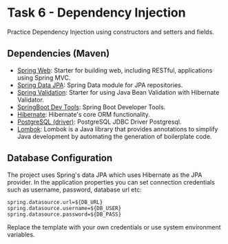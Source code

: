 # Task 6 - Dependency Injection

Practice Dependency Injection using constructors and setters and fields.

## Dependencies (Maven)

- [Spring Web](https://github.com/spring-projects/spring-framework/): Starter for building web, including RESTful, applications using Spring MVC.
- [Spring Data JPA](https://projects.spring.io/spring-data-jpa/): Spring Data module for JPA repositories.
- [Spring Validation](https://spring.io/projects/spring-boot/): Starter for using Java Bean Validation with Hibernate Validator.
- [SpringBoot Dev Tools](https://spring.io/projects/spring-boot/): Spring Boot Developer Tools.
- [Hibernate](https://hibernate.org/orm/): Hibernate's core ORM functionality.
- [PostgreSQL (driver)](https://jdbc.postgresql.org/): PostgreSQL JDBC Driver Postgresql.
- [Lombok](https://projectlombok.org/): Lombok is a Java library that provides annotations to simplify Java development by automating the generation of boilerplate code.

## Database Configuration

The project uses Spring's data JPA which uses Hibernate as the JPA provider. In the application properties you can set connection credentials such as username, password, database url etc:

```properties
spring.datasource.url=${DB_URL}
spring.datasource.username=${DB_USER}
spring.datasource.password=${DB_PASS}
```

Replace the template with your own credentials or use system environment variables.